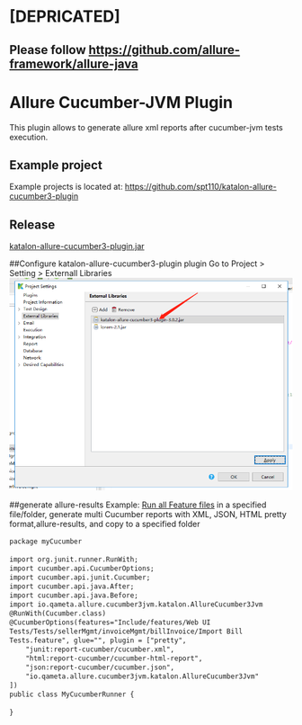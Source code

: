 # [DEPRICATED]
## Please follow https://github.com/allure-framework/allure-java
Allure Cucumber-JVM Plugin
=====================

This plugin allows to generate allure xml reports after cucumber-jvm tests execution.

## Example project
Example projects is located at: https://github.com/spt110/katalon-allure-cucumber3-plugin
## Release
 [katalon-allure-cucumber3-plugin.jar](https://github.com/spt110/katalon-allure-cucumber3-plugin/wiki/Release)

##Configure katalon-allure-cucumber3-plugin plugin Go to Project > Setting > Externall Libraries
![project-setting](project-setting.png)

##generate allure-results
Example: [Run all Feature files](https://docs.katalon.com/katalon-studio/docs/running-cucumber-features-file.html#from-a-feature-file) in a specified file/folder, generate multi Cucumber reports with XML, JSON, HTML pretty format,allure-results, and copy to a specified folder
```
package myCucumber

import org.junit.runner.RunWith;
import cucumber.api.CucumberOptions;
import cucumber.api.junit.Cucumber;
import cucumber.api.java.After;
import cucumber.api.java.Before;
import io.qameta.allure.cucumber3jvm.katalon.AllureCucumber3Jvm
@RunWith(Cucumber.class)
@CucumberOptions(features="Include/features/Web UI Tests/Tests/sellerMgmt/invoiceMgmt/billInvoice/Import Bill Tests.feature", glue="", plugin = ["pretty",
	"junit:report-cucumber/cucumber.xml",
	"html:report-cucumber/cucumber-html-report",
	"json:report-cucumber/cucumber.json",
	"io.qameta.allure.cucumber3jvm.katalon.AllureCucumber3Jvm"
])
public class MyCucumberRunner {

}
```